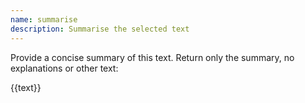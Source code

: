 ```yaml
---
name: summarise
description: Summarise the selected text
---
```


Provide a concise summary of this text. Return only the summary, no explanations or other text:

{{text}}